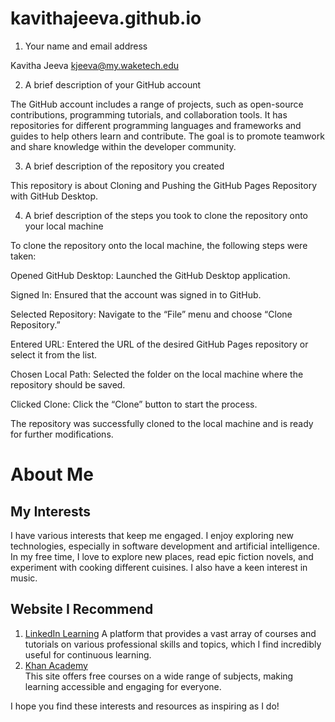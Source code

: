 # kavithajeeva.github.io

1. Your name and email address

Kavitha Jeeva
kjeeva@my.waketech.edu

2. A brief description of your GitHub account


The GitHub account includes a range of projects, such as open-source contributions, programming tutorials, and collaboration tools. It has repositories for different programming languages and frameworks and guides to help others learn and contribute. The goal is to promote teamwork and share knowledge within the developer community.

3. A brief description of the repository you created

This repository is about Cloning and Pushing the GitHub Pages Repository with GitHub Desktop. 

4. A brief description of the steps you took to clone the repository onto your local machine

To clone the repository onto the local machine, the following steps were taken:

Opened GitHub Desktop: Launched the GitHub Desktop application.

Signed In: Ensured that the account was signed in to GitHub.

Selected Repository: Navigate to the “File” menu and choose “Clone Repository.”

Entered URL: Entered the URL of the desired GitHub Pages repository or select it from the list.

Chosen Local Path: Selected the folder on the local machine where the repository should be saved.

Clicked Clone: Click the “Clone” button to start the process.

The repository was successfully cloned to the local machine and is ready for further modifications.


# About Me
## My Interests
I have various interests that keep me engaged. I enjoy exploring new technologies, especially in software development and artificial intelligence. In my free time, I love to explore new places, read epic fiction novels, and experiment with cooking different cuisines. I also have a keen interest in music.
## Website I Recommend
1. [LinkedIn Learning](https://www.linkedin.com/learning/?u=56744281)
   A platform that provides a vast array of courses and tutorials on various professional skills and topics, which I find incredibly useful for continuous learning.
2. [Khan Academy](https://www.khanacademy.org)  
   This site offers free courses on a wide range of subjects, making learning accessible and engaging for everyone.

I hope you find these interests and resources as inspiring as I do!

